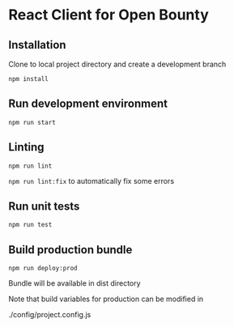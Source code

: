 # React Client for Open Bounty

## Installation

Clone to local project directory and create a development branch

`npm install`

## Run development environment

`npm run start`

## Linting

`npm run lint`

`npm run lint:fix` to automatically fix some errors

## Run unit tests

`npm run test`

## Build production bundle

`npm run deploy:prod`

Bundle will be available in dist directory

Note that build variables for production can be modified in

./config/project.config.js